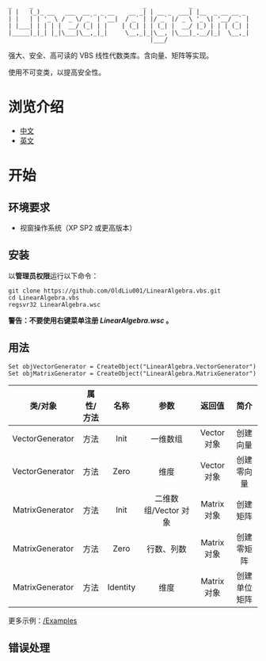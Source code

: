  ```
 _     _                               _            _
| |   (_)_ __   ___  __ _ _ __    __ _| | __ _  ___| |__  _ __ __ _
| |   | | '_ \ / _ \/ _` | '__|  / _` | |/ _` |/ _ \ '_ \| '__/ _` |
| |___| | | | |  __/ (_| | |    | (_| | | (_| |  __/ |_) | | | (_| |
|_____|_|_| |_|\___|\__,_|_|     \__,_|_|\__, |\___|_.__/|_|  \__,_|
                                         |___/
```

强大、安全、高可读的 VBS 线性代数类库。含向量、矩阵等实现。

使用不可变类，以提高安全性。

# 浏览介绍

- [中文](Readme_zh.md)
- [英文](Readme.md)

# 开始

## 环境要求

- 视窗操作系统（XP SP2 或更高版本）

## 安装

以**管理员权限**运行以下命令：

```
git clone https://github.com/OldLiu001/LinearAlgebra.vbs.git
cd LinearAlgebra.vbs
regsvr32 LinearAlgebra.wsc
```

**警告：不要使用右键菜单注册 *LinearAlgebra.wsc* 。**

## 用法

```
Set objVectorGenerator = CreateObject("LinearAlgebra.VectorGenerator")
Set objMatrixGenerator = CreateObject("LinearAlgebra.MatrixGenerator")
```

|类/对象|属性/方法|名称|参数|返回值|简介|
|:---:|:---:|:---:|:---:|:---:|:---:|
|VectorGenerator|方法|Init|一维数组|Vector 对象|创建向量|
|VectorGenerator|方法|Zero|维度|Vector 对象|创建零向量|
|MatrixGenerator|方法|Init|二维数组/Vector 对象|Matrix 对象|创建矩阵|
|MatrixGenerator|方法|Zero|行数、列数|Matrix 对象|创建零矩阵|
|MatrixGenerator|方法|Identity|维度|Matrix 对象|创建单位矩阵|


更多示例：[/Examples](Examples/)

## 错误处理